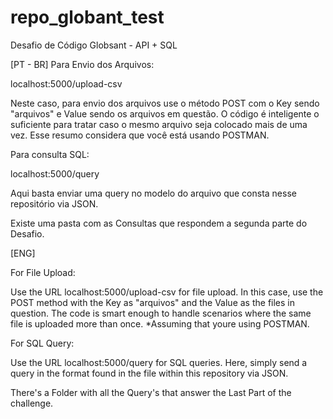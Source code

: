# repo_globant_test
Desafio de Código Globsant - API + SQL

[PT - BR]
Para Envio dos Arquivos:

localhost:5000/upload-csv

Neste caso, para envio dos arquivos use o método POST com o Key sendo "arquivos" e Value sendo os arquivos em questão. O código é inteligente o suficiente para tratar caso o mesmo arquivo seja colocado mais de uma vez.
Esse resumo considera que você está usando POSTMAN.

Para consulta SQL:

localhost:5000/query

Aqui basta enviar uma query no modelo do arquivo que consta nesse repositório via JSON.

Existe uma pasta com as Consultas que respondem a segunda parte do Desafio.

[ENG]

For File Upload:

Use the URL localhost:5000/upload-csv for file upload. In this case, use the POST method with the Key as "arquivos" and the Value as the files in question. The code is smart enough to handle scenarios where the same file is uploaded more than once. *Assuming that youre using POSTMAN.

For SQL Query:

Use the URL localhost:5000/query for SQL queries. Here, simply send a query in the format found in the file within this repository via JSON.

There's a Folder with all the Query's that answer the Last Part of the challenge.
